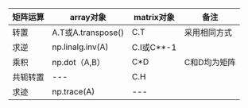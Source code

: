 矩阵运算  |  array对象| matrix对象 |   备注
---|---|---|---|
转置 | A.T或A.transpose() |  C.T | 采用相同方式
求逆 | np.linalg.inv(A)   | C.I或C**-1 |
乘积 | np.dot（A,B）| C*D  | C和D均为矩阵|
共轭转置|--- | C.H
求迹 |  np.trace(A) | --- |
